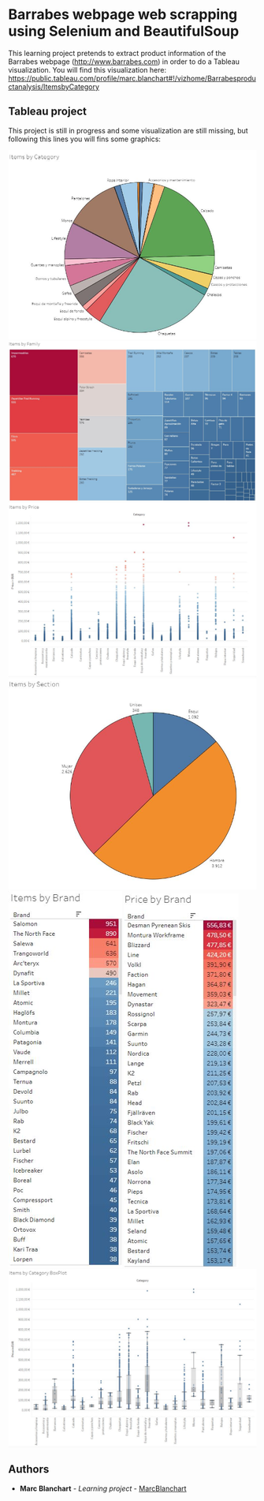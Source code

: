 # Barrabes webpage web scrapping using Selenium and BeautifulSoup

This learning project pretends to extract product information of the Barrabes webpage (http://www.barrabes.com) in order to do a Tableau visualization. 
You will find this visualization here: https://public.tableau.com/profile/marc.blanchart#!/vizhome/Barrabesproductanalysis/ItemsbyCategory

## Tableau project

This project is still in progress and some visualization are still missing, but following this lines you will fins some graphics: 

<img src=screenshots/ItemsByCategory.JPG>
<img src=screenshots/ItemsByFamily.JPG>
<img src=screenshots/ItemsByPrice.JPG>
<img src=screenshots/ItemsbySection.JPG>
<img src=screenshots/ItesmBybrand.JPG>
<img src=screenshots/PriceByBrand.JPG>
<img src=screenshots/PriceByCategoryBoxPlot.JPG>

## Authors

* **Marc Blanchart** - *Learning project* - [MarcBlanchart](https://github.com/mblanchartf)

